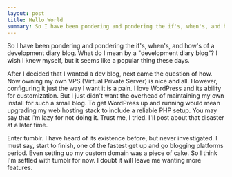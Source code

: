 ```yaml
---
layout: post
title: Hello World
summary: So I have been pondering and pondering the if's, when's, and how's of a development diary blog.  What do I mean by a "development diary blog"? I wish I knew myself, but it seems like a popular thing these days.
---
```

So I have been pondering and pondering the if's, when's, and how's of a development diary blog.  What do I mean by a "development diary blog"? I wish I knew myself, but it seems like a popular thing these days.

After I decided that I wanted a dev blog, next came the question of how.  Now owning my own VPS (Virtual Private Server) is nice and all.  However, configuring it just the way I want it is a pain.  I love WordPress and its ability for customization.  But I just didn't want the overhead of maintaining my own install for such a small blog.  To get WordPress up and running would mean upgrading my web hosting stack to include a reliable PHP setup.  You may say that I'm lazy for not doing it.  Trust me, I tried.  I'll post about that disaster at a later time.

Enter tumblr.  I have heard of its existence before, but never investigated.  I must say, start to finish, one of the fastest get up and go blogging platforms period.  Even setting up my custom domain was a piece of cake.  So I think I'm settled with tumblr for now.  I doubt it will leave me wanting more features.